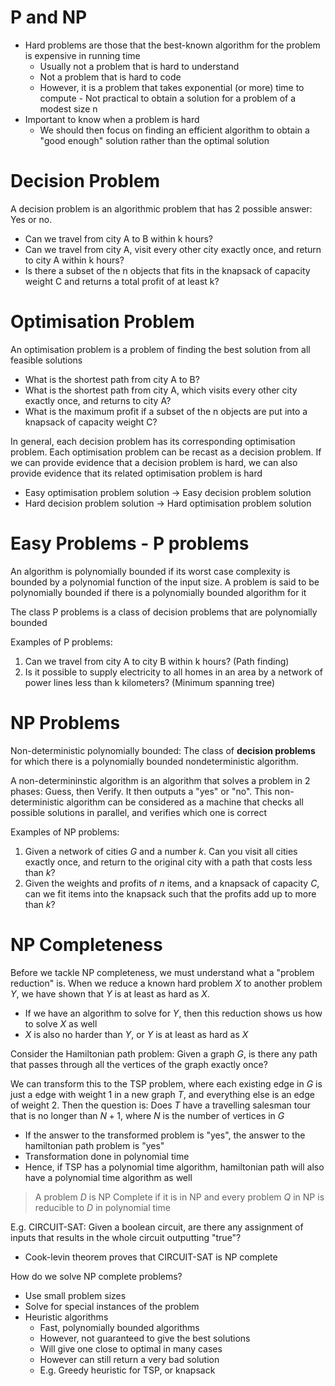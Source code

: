 # P and NP

- Hard problems are those that the best-known algorithm for the problem is expensive in running time
    - Usually not a problem that is hard to understand
    - Not a problem that is hard to code
    - However, it is a problem that takes exponential (or more) time to compute - Not practical to obtain a solution for a problem of a modest size n
- Important to know when a problem is hard
    - We should then focus on finding an efficient algorithm to obtain a "good enough" solution rather than the optimal solution

# Decision Problem

A decision problem is an algorithmic problem that has 2 possible answer: Yes or no. 
- Can we travel from city A to B within k hours?
- Can we travel from city A, visit every other city exactly once, and return to city A within k hours?
- Is there a subset of the n objects that fits in the knapsack of capacity weight C and returns a total profit of at least k?

# Optimisation Problem

An optimisation problem is a problem of finding the best solution from all feasible solutions
- What is the shortest path from city A to B?
- What is the shortest path from city A, which visits every other city exactly once, and returns to city A?
- What is the maximum profit if a subset of the n objects are put into a knapsack of capacity weight C?

In general, each decision problem has its corresponding optimisation problem. Each optimisation problem can be recast as a decision problem. If we can provide evidence that a decision problem is hard, we can also provide evidence that its related optimisation problem is hard
- Easy optimisation problem solution -> Easy decision problem solution
- Hard decision problem solution -> Hard optimisation problem solution

# Easy Problems - P problems

An algorithm is polynomially bounded if its worst case complexity is bounded by a polynomial function of the input size. A problem is said to be polynomially bounded if there is a polynomially bounded algorithm for it

The class P problems is a class of decision problems that are polynomially bounded

Examples of P problems:
1. Can we travel from city A to city B within k hours? (Path finding)
2. Is it possible to supply electricity to all homes in an area by a network of power lines less than k kilometers? (Minimum spanning tree)

# NP Problems

Non-deterministic polynomially bounded: The class of **decision problems** for which there is a polynomially bounded nondeterministic algorithm. 

A non-determininstic algorithm is an algorithm that solves a problem in 2 phases: Guess, then Verify. It then outputs a "yes" or "no". This non-deterministic algorithm can be considered as a machine that checks all possible solutions in parallel, and verifies which one is correct

Examples of NP problems:
1. Given a network of cities $G$ and a number $k$. Can you visit all cities exactly once, and return to the original city with a path that costs less than $k$?
2. Given the weights and profits of $n$ items, and a knapsack of capacity $C$, can we fit items into the knapsack such that the profits add up to more than $k$?

# NP Completeness

Before we tackle NP completeness, we must understand what a "problem reduction" is. When we reduce a known hard problem $X$ to another problem $Y$, we have shown that $Y$ is at least as hard as $X$. 
- If we have an algorithm to solve for $Y$, then this reduction shows us how to solve $X$ as well
- $X$ is also no harder than $Y$, or $Y$ is at least as hard as $X$

Consider the Hamiltonian path problem: Given a graph $G$, is there any path that passes through all the vertices of the graph exactly once?

We can transform this to the TSP problem, where each existing edge in $G$ is just a edge with weight 1 in a new graph $T$, and everything else is an edge of weight 2. Then the question is: Does $T$ have a travelling salesman tour that is no longer than $N + 1$, where $N$ is the number of vertices in $G$
- If the answer to the transformed problem is "yes", the answer to the hamiltonian path problem is "yes"
- Transformation done in polynomial time
- Hence, if TSP has a polynomial time algorithm, hamiltonian path will also have a polynomial time algorithm as well

> A problem $D$ is NP Complete if it is in NP and every problem $Q$ in NP is reducible to $D$ in polynomial time

E.g. CIRCUIT-SAT: Given a boolean circuit, are there any assignment of inputs that results in the whole circuit outputting "true"?
- Cook-levin theorem proves that CIRCUIT-SAT is NP complete

How do we solve NP complete problems?
- Use small problem sizes
- Solve for special instances of the problem
- Heuristic algorithms
    - Fast, polynomially bounded algorithms
    - However, not guaranteed to give the best solutions
    - Will give one close to optimal in many cases
    - However can still return a very bad solution
    - E.g. Greedy heuristic for TSP, or knapsack